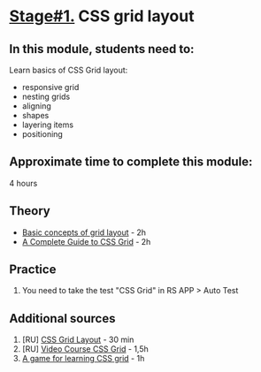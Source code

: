 # [Stage#1.](../../) CSS grid layout
## In this module, students need to:
Learn basics of CSS Grid layout:
- responsive grid
- nesting grids
- aligning
- shapes
- layering items
- positioning

## Approximate time to complete this module:
4 hours

## Theory 
- [Basic concepts of grid layout](https://developer.mozilla.org/docs/Web/CSS/CSS_Grid_Layout/Basic_Concepts_of_Grid_Layout) - 2h
- [A Complete Guide to CSS Grid](https://css-tricks.com/snippets/css/complete-guide-grid/) - 2h

## Practice 
1. You need to take the test "CSS Grid" in RS APP > Auto Test

## Additional sources
1. [RU] [CSS Grid Layout](https://medium.com/@stasonmars/%D0%B2%D0%B5%CC%88%D1%80%D1%81%D1%82%D0%BA%D0%B0-%D0%BD%D0%B0-grid-%D0%B2-css-%D0%BF%D0%BE%D0%BB%D0%BD%D0%BE%D0%B5-%D1%80%D1%83%D0%BA%D0%BE%D0%B2%D0%BE%D0%B4%D1%81%D1%82%D0%B2%D0%BE-%D0%B8-%D1%81%D0%BF%D1%80%D0%B0%D0%B2%D0%BE%D1%87%D0%BD%D0%B8%D0%BA-220508316f8b) - 30 min
2. [RU] [Video Course CSS Grid](https://www.youtube.com/watch?v=LHW_M9mf4Is&list=PLNkWIWHIRwMHlq6yOP65F_rNH5wID1U21) - 1,5h
3. [A game for learning CSS grid](https://cssgridgarden.com/) - 1h
